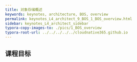 ```yaml
---
title: 对象存储概述
keywords: keynotes, architecture, BOS, overview
permalink: keynotes_L4_architect_9_BOS_1_BOS_overview.html
sidebar: keynotes_L4_architect_sidebar
typora-copy-images-to: ./pics/1_BOS_overview
typora-root-url: ../../../../../cloudnative365.github.io
---
```


## 课程目标

